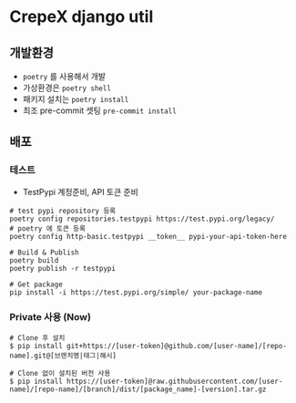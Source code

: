 # CrepeX django util

## 개발환경
- `poetry` 를 사용해서 개발
- 가상환경은 `poetry shell`
- 패키지 설치는 `poetry install`
- 최조 pre-commit 셋팅 `pre-commit install`

## 배포

### 테스트
- TestPypi 계정준비, API 토큰 준비

```shell
# test pypi repository 등록
poetry config repositories.testpypi https://test.pypi.org/legacy/
# poetry 에 토큰 등록
poetry config http-basic.testpypi __token__ pypi-your-api-token-here

# Build & Publish
poetry build
poetry publish -r testpypi

# Get package
pip install -i https://test.pypi.org/simple/ your-package-name
```

### Private 사용 (Now)

```shell
# Clone 후 설치
$ pip install git+https://[user-token]@github.com/[user-name]/[repo-name].git@[브랜치명|태그|해시]

# Clone 없이 설치된 버전 사용
$ pip install https://[user-token]@raw.githubusercontent.com/[user-name]/[repo-name]/[branch]/dist/[package_name]-[version].tar.gz

```
